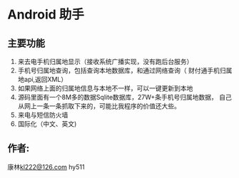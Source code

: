 Android 助手
=========

## 主要功能

1.  来去电手机归属地显示（接收系统广播实现，没有跑后台服务）
2.  手机号归属地查询，包括查询本地数据库，和通过网络查询（ 财付通手机归属地api,返回XML）
3.  如果网络上面的归属地信息与本地不一样，可以一键更新到本地
4.  源码里面有一个8M多的数据Sqlite数据库，27W+条手机号归属地数据，
     自己从网上一条一条抓取下来的，可能比我程序的价值还大些。
5.  来电与短信防火墙
6. 国际化（中文、英文)

## 作者:
康林<kl222@126.com>
hy511